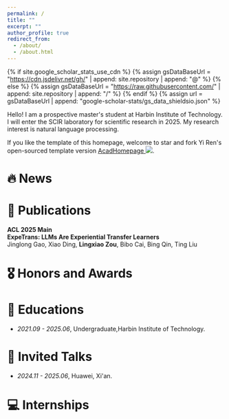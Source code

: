 ```yaml
---
permalink: /
title: ""
excerpt: ""
author_profile: true
redirect_from: 
  - /about/
  - /about.html
---
```


{% if site.google_scholar_stats_use_cdn %}
{% assign gsDataBaseUrl = "https://cdn.jsdelivr.net/gh/" | append: site.repository | append: "@" %}
{% else %}
{% assign gsDataBaseUrl = "https://raw.githubusercontent.com/" | append: site.repository | append: "/" %}
{% endif %}
{% assign url = gsDataBaseUrl | append: "google-scholar-stats/gs_data_shieldsio.json" %}

<span class='anchor' id='about-me'></span>

Hello! I am a prospective master's student at Harbin Institute of Technology. I will enter the SCIR laboratory for scientific research in 2025. My research interest is natural language processing.

If you like the template of this homepage, welcome to star and fork Yi Ren's open-sourced template version [AcadHomepage ![](https://img.shields.io/github/stars/RayeRen/acad-homepage.github.io?style=social)](https://github.com/RayeRen/acad-homepage.github.io).
# 🔥 News


# 📝 Publications 
**ACL 2025 Main**  
**ExpeTrans: LLMs Are Experiential Transfer Learners**  
Jinglong Gao, Xiao Ding, **Lingxiao Zou**, Bibo Cai, Bing Qin, Ting Liu

# 🎖 Honors and Awards
# 📖 Educations
- *2021.09 - 2025.06*, Undergraduate,Harbin Institute of Technology.
# 💬 Invited Talks
- *2024.11 - 2025.06*, Huawei, Xi'an.
# 💻 Internships
